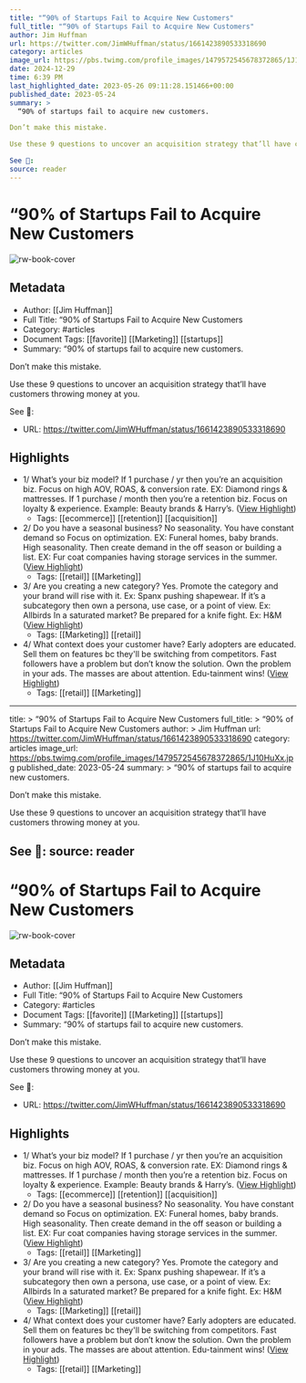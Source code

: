 ```yaml
---
title: "“90% of Startups Fail to Acquire New Customers"
full_title: "“90% of Startups Fail to Acquire New Customers"
author: Jim Huffman
url: https://twitter.com/JimWHuffman/status/1661423890533318690
category: articles
image_url: https://pbs.twimg.com/profile_images/1479572545678372865/1J10HuXx.jpg
date: 2024-12-29
time: 6:39 PM
last_highlighted_date: 2023-05-26 09:11:28.151466+00:00
published_date: 2023-05-24
summary: >
  “90% of startups fail to acquire new customers.

Don’t make this mistake.

Use these 9 questions to uncover an acquisition strategy that’ll have customers throwing money at you.

See 🧵:
source: reader
---
```

# “90% of Startups Fail to Acquire New Customers

![rw-book-cover](https://pbs.twimg.com/profile_images/1479572545678372865/1J10HuXx.jpg)

## Metadata
- Author: [[Jim Huffman]]
- Full Title: “90% of Startups Fail to Acquire New Customers
- Category: #articles
- Document Tags: [[favorite]] [[Marketing]] [[startups]] 
- Summary: “90% of startups fail to acquire new customers.

Don’t make this mistake.

Use these 9 questions to uncover an acquisition strategy that’ll have customers throwing money at you.

See 🧵:
- URL: https://twitter.com/JimWHuffman/status/1661423890533318690

## Highlights
- 1/ What’s your biz model?
  If 1 purchase / yr then you’re an acquisition biz. Focus on high AOV, ROAS, & conversion rate. EX: Diamond rings & mattresses.
  If 1 purchase / month then you’re a retention biz. Focus on loyalty & experience. Example: Beauty brands & Harry’s. ([View Highlight](https://read.readwise.io/read/01h1bn4dq1x6azsqv7488bddwh))
    - Tags: [[ecommerce]] [[retention]] [[acquisition]] 
- 2/ Do you have a seasonal business?
  No seasonality. You have constant demand so Focus on optimization. EX: Funeral homes, baby brands.
  High seasonality. Then create demand in the off season or building a list. EX: Fur coat companies having storage services in the summer. ([View Highlight](https://read.readwise.io/read/01h1bn46yptbeyztn9ehbks325))
    - Tags: [[retail]] [[Marketing]] 
- 3/ Are you creating a new category?
  Yes. Promote the category and your brand will rise with it. Ex: Spanx pushing shapewear.
  If it’s a subcategory then own a persona, use case, or a point of view. Ex: Allbirds
  In a saturated market? Be prepared for a knife fight. Ex: H&M ([View Highlight](https://read.readwise.io/read/01h1bn4nfkp7s5sy2n0yeamnej))
    - Tags: [[Marketing]] [[retail]] 
- 4/ What context does your customer have?
  Early adopters are educated. Sell them on features bc they'll be switching from competitors.
  Fast followers have a problem but don’t know the solution. Own the problem in your ads.
  The masses are about attention. Edu-tainment wins! ([View Highlight](https://read.readwise.io/read/01h1bn5wacydkrfhr2zvmrwxgg))
    - Tags: [[retail]] [[Marketing]] 


---
title: >
  “90% of Startups Fail to Acquire New Customers
full_title: >
  “90% of Startups Fail to Acquire New Customers
author: >
  Jim Huffman
url: https://twitter.com/JimWHuffman/status/1661423890533318690
category: articles
image_url: https://pbs.twimg.com/profile_images/1479572545678372865/1J10HuXx.jpg
published_date: 2023-05-24
summary: >
  “90% of startups fail to acquire new customers.

  Don’t make this mistake.

  Use these 9 questions to uncover an acquisition strategy that’ll have customers throwing money at you.

  See 🧵:
source: reader
---
# “90% of Startups Fail to Acquire New Customers

![rw-book-cover](https://pbs.twimg.com/profile_images/1479572545678372865/1J10HuXx.jpg)

## Metadata
- Author: [[Jim Huffman]]
- Full Title: “90% of Startups Fail to Acquire New Customers
- Category: #articles
- Document Tags: [[favorite]] [[Marketing]] [[startups]] 
- Summary: “90% of startups fail to acquire new customers.

Don’t make this mistake.

Use these 9 questions to uncover an acquisition strategy that’ll have customers throwing money at you.

See 🧵:
- URL: https://twitter.com/JimWHuffman/status/1661423890533318690

## Highlights
- 1/ What’s your biz model?
  If 1 purchase / yr then you’re an acquisition biz. Focus on high AOV, ROAS, & conversion rate. EX: Diamond rings & mattresses.
  If 1 purchase / month then you’re a retention biz. Focus on loyalty & experience. Example: Beauty brands & Harry’s. ([View Highlight](https://read.readwise.io/read/01h1bn4dq1x6azsqv7488bddwh))
    - Tags: [[ecommerce]] [[retention]] [[acquisition]] 
- 2/ Do you have a seasonal business?
  No seasonality. You have constant demand so Focus on optimization. EX: Funeral homes, baby brands.
  High seasonality. Then create demand in the off season or building a list. EX: Fur coat companies having storage services in the summer. ([View Highlight](https://read.readwise.io/read/01h1bn46yptbeyztn9ehbks325))
    - Tags: [[retail]] [[Marketing]] 
- 3/ Are you creating a new category?
  Yes. Promote the category and your brand will rise with it. Ex: Spanx pushing shapewear.
  If it’s a subcategory then own a persona, use case, or a point of view. Ex: Allbirds
  In a saturated market? Be prepared for a knife fight. Ex: H&M ([View Highlight](https://read.readwise.io/read/01h1bn4nfkp7s5sy2n0yeamnej))
    - Tags: [[Marketing]] [[retail]] 
- 4/ What context does your customer have?
  Early adopters are educated. Sell them on features bc they'll be switching from competitors.
  Fast followers have a problem but don’t know the solution. Own the problem in your ads.
  The masses are about attention. Edu-tainment wins! ([View Highlight](https://read.readwise.io/read/01h1bn5wacydkrfhr2zvmrwxgg))
    - Tags: [[retail]] [[Marketing]] 


